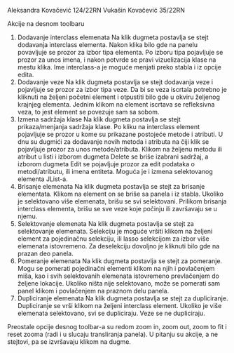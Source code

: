 Aleksandra Kovačević 124/22RN
Vukašin Kovačević 35/22RN


Akcije na desnom toolbaru

1. Dodavanje interclass elemenata
	Na klik dugmeta postavlja se stejt dodavanja interclass elementa.
	Nakon klika bilo gde na panelu povavljuje se prozor za izbor tipa elementa.
	Po izboru tipa pojavljuje se prozor za unos imena, i nakon potvrde se pravi vizuelizacija 
	klase na mestu klika. Ime interclass-a je moguće menjati preko stabla i iz opcije edita.
2. Dodavanje veze 
	Na klik dugmeta postavlja se stejt dodavanja veze i pojavljuje se prozor za izbor tipa veze. 
	Da bi se veza iscrtala potrebno je kliknuti na željeni početni element i otpustiti bilo gde 
	u okviru željenog krajnjeg elementa.
	Jednim klikom na element iscrtava se refleksivna veza, to jest element se povezuje sam sa sobom.
3. Izmena sadržaja klase 
	Na klik dugmeta postavlja se stejt prikaza/menjanja sadržaja klase. Po kliku na interclass
	element pojavljuje se prozor u kome su prikazane postojeće metode i atributi. U dnu su dugmići 
	za dodavanje novih metoda i atributa na čiji klik se pojavljuje prozor za unos metode/atributa.
	Klikom na željenu metodu ili atribut u listi i izborom dugmeta Delete se briše izabrani sadržaj, 
	a izborom dugmeta Edit se pojavljuje prozor za edit podataka o metodi/atributu, ili imena entiteta.
	Moguća je i izmena selektovanog elementa JList-a.
4. Brisanje elemenata
	Na klik dugmeta postavlja se stejt za brisanje elementata. Klikom na element on se briše sa panela 
	i iz stabla. Ukoliko je selektovano više elemenata, brišu se svi selektovani. Prilikom brisanja
	interclass elementa, brišu se sve veze koje počinju ili završavaju se u njemu.
5. Selektovanje elemenata
	Na klik dugmeta postavlja se stejt za selektovanje elemenata. Selekciju je moguće vršiti klikom na 
	željeni element za pojedinačnu selekciju, ili lasso selekcijom za izbor više elemenata istovremeno.
	Za deselekciju dovoljno je kliknuti bilo gde na prazan deo panela.
6. Pomeranje elemenata
	Na klik dugmeta postavlja se stejt za pomeranje. Mogu se pomerati pojedinačni elementi klikom na njih
	i povlačenjem miša, kao i svih selektovanih elemenata istovremeno prevlačenjem do 
	željene lokacije. Ukoliko ništa nije selektovano, može se pomerati sam panel klikom i povlačenjem na 
	praznom delu panela.
7. Dupliciranje elemenata
	Na klik dugmeta postavlja se stejt za dupliciranje. Dupliciranje se vrši klikom na željeni interclass
	element. Ukoliko je više elemenata selektovano, svi se dupliciraju. Veze se ne dupliciraju.

Preostale opcije desnog toolbar-a su redom zoom in, zoom out, zoom to fit i reset zooma (radi i u slucaju transliranja panela). U pitanju su 
akcije, a ne stejtovi, pa se izvršavaju klikom na dugme. 
